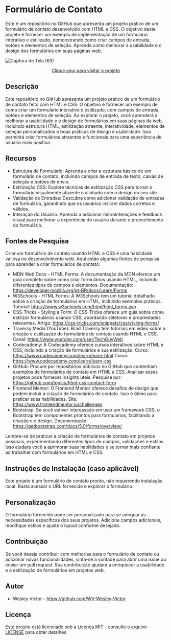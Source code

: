 # Formulário de Contato
Este é um repositório no GitHub que apresenta um projeto prático de um formulário de contato desenvolvido com HTML e CSS. O objetivo deste projeto é fornecer um exemplo de implementação de um formulário interativo e estilizado, demonstrando como criar campos de entrada, botões e elementos de seleção. Aprenda como melhorar a usabilidade e o design dos formulários em suas páginas web.

![Captura de Tela (63)](https://github.com/WV-Wesley-Victor/Formulario-de-Contato/assets/137107062/057f085f-7f68-4ef5-94fa-9fc4db9221f1)
<p align="center">
  <a href="https://wv-wesley-victor.github.io/Formulario-de-Contato/" target="_blank">Clique aqui para visitar o projeto</a>
</p>

## Descrição
Este repositório no GitHub apresenta um projeto prático de um formulário de contato feito com HTML e CSS. O objetivo é fornecer um exemplo de como criar um formulário interativo e estilizado, com campos de entrada, botões e elementos de seleção. Ao explorar o projeto, você aprenderá a melhorar a usabilidade e o design de formulários em suas páginas da web, incluindo estrutura HTML, estilização atraente, interatividade, elementos de seleção personalizados e boas práticas de design e usabilidade. Isso permitirá criar formulários atraentes e funcionais para uma experiência de usuário mais positiva.

## Recursos
* Estrutura de Formulário: Aprenda a criar a estrutura básica de um formulário de contato, incluindo campos de entrada de texto, caixas de seleção e botões de envio.
* Estilização CSS: Explore técnicas de estilização CSS para tornar o formulário visualmente atraente e alinhado com o design do seu site.
* Validação de Entradas: Descubra como adicionar validação de entradas de formulário, garantindo que os usuários insiram dados corretos e válidos.
* Interação do Usuário: Aprenda a adicionar microinterações e feedback visual para melhorar a experiência do usuário durante o preenchimento do formulário.

## Fontes de Pesquisa
Criar um formulário de contato usando HTML e CSS é uma habilidade valiosa no desenvolvimento web. Aqui estão algumas fontes de pesquisa para aprender a criar formulários de contato:

* MDN Web Docs - HTML Forms: A documentação da MDN oferece um guia completo sobre como criar formulários usando HTML, incluindo diferentes tipos de campos e elementos.
Documentação: https://developer.mozilla.org/pt-BR/docs/Learn/Forms
* W3Schools - HTML Forms: A W3Schools tem um tutorial detalhado sobre a criação de formulários em HTML, incluindo exemplos práticos.
Tutorial: https://www.w3schools.com/html/html_forms.asp
* CSS-Tricks - Styling a Form: O CSS-Tricks oferece um guia sobre como estilizar formulários usando CSS, abordando seletores e propriedades relevantes.
Artigo: https://css-tricks.com/snippets/css/styling-forms/
* Traversy Media (YouTube): Brad Traversy tem tutoriais em vídeo sobre a criação e estilização de formulários de contato usando HTML e CSS.
Canal: https://www.youtube.com/user/TechGuyWeb
* Codecademy: A Codecademy oferece cursos interativos sobre HTML e CSS, incluindo a criação de formulários e sua estilização.
Curso: https://www.codecademy.com/learn/learn-html
Curso: https://www.codecademy.com/learn/learn-css
* GitHub: Procure por repositórios públicos no GitHub que contenham exemplos de formulários de contato em HTML e CSS. Analisar esses projetos pode fornecer insights úteis.
Pesquise por: https://github.com/topics/html-css-contact-form
* Frontend Mentor: O Frontend Mentor oferece desafios de design que podem incluir a criação de formulários de contato. Isso é ótimo para praticar suas habilidades.
Site: https://www.frontendmentor.io/challenges
* Bootstrap: Se você estiver interessado em usar um framework CSS, o Bootstrap tem componentes prontos para formulários, facilitando a criação e o design.
Documentação: https://getbootstrap.com/docs/5.0/forms/overview/

Lembre-se de praticar a criação de formulários de contato em projetos pessoais, experimentando diferentes tipos de campos, validações e estilos. Isso ajudará você a aprimorar suas habilidades e se tornar mais confiante ao trabalhar com formulários em HTML e CSS.

## Instruções de Instalação (caso aplicável)
Este projeto é um formulário de contato pronto, não requerendo instalação local. Basta acessar o URL fornecido e explorar o formulário.

## Personalização
O formulário fornecido pode ser personalizado para se adequar às necessidades específicas dos seus projetos. Adicione campos adicionais, modifique estilos e ajuste o layout conforme desejado.

## Contribuição
Se você deseja contribuir com melhorias para o formulário de contato ou adicionar novas funcionalidades, sinta-se à vontade para abrir uma issue ou enviar um pull request. Sua contribuição ajudará a enriquecer a usabilidade e a estilização de formulários em projetos web.

## Autor
* Wesley Victor - https://github.com/WV-Wesley-Victor

## Licença
Este projeto está licenciado sob a Licença MIT - consulte o arquivo [LICENSE](LICENSE)  para obter detalhes

